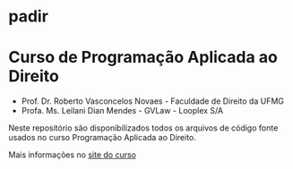 # padir
Curso de Programação Aplicada ao Direito
========================================

* Prof. Dr. Roberto Vasconcelos Novaes - Faculdade de Direito da UFMG
* Profa. Ms. Leilani Dian Mendes - GVLaw - Looplex S/A

Neste repositório são disponibilizados todos os arquivos de código fonte usados no curso
Programação Aplicada ao Direito.

Mais informações no [site do curso](https://www.robertonovaes.com.br/index.php/programacao-aplicada-ao-direito/)